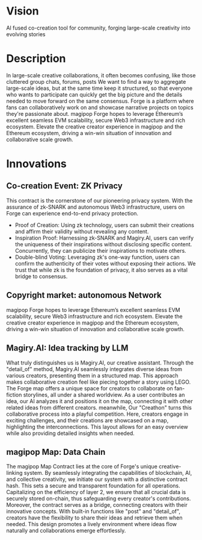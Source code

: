 # Vision
Al fused co-creation tool for community, forging large-scale creativity into evolving stories
# Description
In large-scale creative collaborations, it often becomes confusing, like those cluttered group chats, forums, posts
We want to find a way to aggregate large-scale ideas, but at the same time keep it structured, so that everyone who wants to participate can quickly get the big picture and the details needed to move forward on the same consensus.
Forge is a platform where fans can collaboratively work on and showcase narrative projects on topics they're passionate about.
magipop Forge hopes to leverage Ethereum’s excellent seamless EVM scalability, secure Web3 infrastructure and rich ecosystem. Elevate the creative creator experience in magipop and the Ethereum ecosystem, driving a win-win situation of innovation and collaborative scale growth.
# Innovations
## Co-creation Event: ZK Privacy
This contract is the cornerstone of our pioneering privacy system. With the assurance of zk-SNARK and autonomous Web3 infrastructure, users on Forge can experience end-to-end privacy protection.
- Proof of Creation: Using zk technology, users can submit their creations and affirm their validity without revealing any content.
- Inspiration Proof: Harnessing zk-SNARK and Magiry.AI, users can verify the uniqueness of their inspirations without disclosing specific content. Concurrently, they can publicize their inspirations to motivate others.
- Double-blind Voting: Leveraging zk's one-way function, users can confirm the authenticity of their votes without exposing their actions.
We trust that while zk is the foundation of privacy, it also serves as a vital bridge to consensus.
## Copyright market: autonomous Network
magipop Forge hopes to leverage Ethereum’s excellent seamless EVM scalability, secure Web3 infrastructure and rich ecosystem. Elevate the creative creator experience in magipop and the Ethereum ecosystem, driving a win-win situation of innovation and collaborative scale growth.
## Magiry.AI: Idea tracking by LLM
What truly distinguishes us is Magiry.AI, our creative assistant. Through the "detail_of" method, Magiry.AI seamlessly integrates diverse ideas from various creators, presenting them in a structured map. This approach makes collaborative creation feel like piecing together a story using LEGO. The Forge map offers a unique space for creators to collaborate on fan-fiction storylines, all under a shared worldview. As a user contributes an idea, our AI analyzes it and positions it on the map, connecting it with other related ideas from different creators.
meanwhile, Our "Creathon" turns this collaborative process into a playful competition. Here, creators engage in exciting challenges, and their creations are showcased on a map, highlighting the interconnections. This layout allows for an easy overview while also providing detailed insights when needed.
## magipop Map: Data Chain
The magipop Map Contract lies at the core of Forge's unique creative-linking system. By seamlessly integrating the capabilities of blockchain, AI, and collective creativity, we initiate our system with a distinctive contract hash. This sets a secure and transparent foundation for all operations. Capitalizing on the efficiency of layer 2, we ensure that all crucial data is securely stored on-chain, thus safeguarding every creator's contributions. Moreover, the contract serves as a bridge, connecting creators with their innovative concepts. With built-in functions like "post" and "detail_of", creators have the flexibility to share their ideas and retrieve them when needed. This design promotes a lively environment where ideas flow naturally and collaborations emerge effortlessly.
